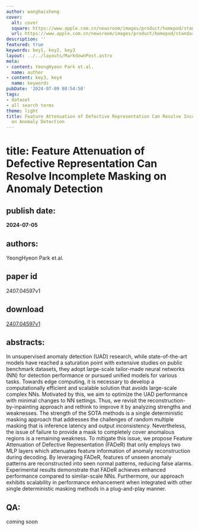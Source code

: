 ```yaml
---
author: wanghaisheng
cover:
  alt: cover
  square: https://www.apple.com.cn/newsroom/images/product/homepod/standard/Apple-HomePod-hero-230118_big.jpg.large_2x.jpg
  url: https://www.apple.com.cn/newsroom/images/product/homepod/standard/Apple-HomePod-hero-230118_big.jpg.large_2x.jpg
description: ''
featured: true
keywords: key1, key2, key3
layout: ../../layouts/MarkdownPost.astro
meta:
- content: YeongHyeon Park et.al.
  name: author
- content: key3, key4
  name: keywords
pubDate: '2024-07-09 08:54:50'
tags:
- dataset
- all search terms
theme: light
title: Feature Attenuation of Defective Representation Can Resolve Incomplete Masking
  on Anomaly Detection
---
```


# title: Feature Attenuation of Defective Representation Can Resolve Incomplete Masking on Anomaly Detection 
## publish date: 
**2024-07-05** 
## authors: 
  YeongHyeon Park et.al. 
## paper id
2407.04597v1
## download
[2407.04597v1](http://arxiv.org/abs/2407.04597v1)
## abstracts:
In unsupervised anomaly detection (UAD) research, while state-of-the-art models have reached a saturation point with extensive studies on public benchmark datasets, they adopt large-scale tailor-made neural networks (NN) for detection performance or pursued unified models for various tasks. Towards edge computing, it is necessary to develop a computationally efficient and scalable solution that avoids large-scale complex NNs. Motivated by this, we aim to optimize the UAD performance with minimal changes to NN settings. Thus, we revisit the reconstruction-by-inpainting approach and rethink to improve it by analyzing strengths and weaknesses. The strength of the SOTA methods is a single deterministic masking approach that addresses the challenges of random multiple masking that is inference latency and output inconsistency. Nevertheless, the issue of failure to provide a mask to completely cover anomalous regions is a remaining weakness. To mitigate this issue, we propose Feature Attenuation of Defective Representation (FADeR) that only employs two MLP layers which attenuates feature information of anomaly reconstruction during decoding. By leveraging FADeR, features of unseen anomaly patterns are reconstructed into seen normal patterns, reducing false alarms. Experimental results demonstrate that FADeR achieves enhanced performance compared to similar-scale NNs. Furthermore, our approach exhibits scalability in performance enhancement when integrated with other single deterministic masking methods in a plug-and-play manner.
## QA:
coming soon
